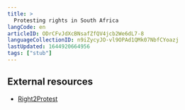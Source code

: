 ```yaml
---
title: >
  Protesting rights in South Africa
langCode: en
articleID: ODrCFvJdXcBNsafZfQV4jcb2We6dL7-8
languageCollectionID: n9iZycyJO-vl9OPAd1QMk07NbfCYoazj
lastUpdated: 1644920664956
tags: ["stub"]
---
```


## External resources

-   [Right2Protest](https://www.r2p.org.za)